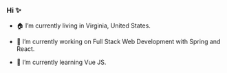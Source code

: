 ### Hi ✨ 

- 🏠 I’m currently living in Virginia, United States.

- 🔭 I’m currently working on Full Stack Web Development with Spring and React.

- 🌱 I’m currently learning Vue JS.

<!--
**barisbahadir/barisbahadir** is a ✨ _special_ ✨ repository because its `README.md` (this file) appears on your GitHub profile.

Here are some ideas to get you started:

- 🔭 I’m currently working on ...
- 🌱 I’m currently learning ...
- 👯 I’m looking to collaborate on ...
- 🤔 I’m looking for help with ...
- 💬 Ask me about ...
- 📫 How to reach me: ...
- 😄 Pronouns: ...
- ⚡ Fun fact: ...
-->

